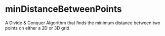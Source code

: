 # minDistanceBetweenPoints
A Divide &amp; Conquer Algorithm that finds the minimum distance between two points on either a 2D or 3D grid.

